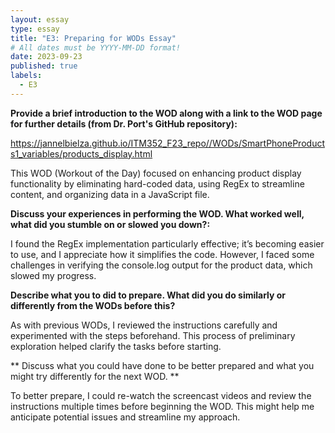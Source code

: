 ```yaml
---
layout: essay
type: essay
title: "E3: Preparing for WODs Essay"
# All dates must be YYYY-MM-DD format!
date: 2023-09-23
published: true
labels:
  - E3
---
```


**Provide a brief introduction to the WOD along with a link to the WOD page for further details (from Dr. Port's GitHub repository):**

https://jannelbielza.github.io/ITM352_F23_repo//WODs/SmartPhoneProducts1_variables/products_display.html

This WOD (Workout of the Day) focused on enhancing product display functionality by eliminating hard-coded data, using RegEx to streamline content, and organizing data in a JavaScript file. 

**Discuss your experiences in performing the WOD. What worked well, what did you stumble on or slowed you down?:**

I found the RegEx implementation particularly effective; it’s becoming easier to use, and I appreciate how it simplifies the code. However, I faced some challenges in verifying the console.log output for the product data, which slowed my progress.

**Describe what you to did to prepare. What did you do similarly or differently from the WODs before this?**

As with previous WODs, I reviewed the instructions carefully and experimented with the steps beforehand. This process of preliminary exploration helped clarify the tasks before starting.

** Discuss what you could have done to be better prepared and what you might try differently for the next WOD. **

To better prepare, I could re-watch the screencast videos and review the instructions multiple times before beginning the WOD. This might help me anticipate potential issues and streamline my approach.
